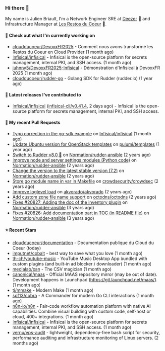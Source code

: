 ### Hi there 👋

My name is Julien Briault, I'm a Network Engineer SRE at [Deezer](https://www.deezer.com) 💜 and Infrastructure Manager at [Les Restos du Coeur](https://www.restosducoeur.org/) 🩷.

#### 👷 Check out what I'm currently working on

- [cloudducoeur/DevoxxFR2025](https://github.com/cloudducoeur/DevoxxFR2025) - Comment nous avons transformé les Restos du Coeur en Cloud Provider (1 month ago)
- [Infisical/infisical](https://github.com/Infisical/infisical) - Infisical is the open-source platform for secrets management, internal PKI, and SSH access. (1 month ago)
- [juhnny5/DevoxxFR2025-Infisical](https://github.com/juhnny5/DevoxxFR2025-Infisical) - Démonstration d&#39;Infisical à DevoxxFR 2025 (1 month ago)
- [cloudducoeur/rudder-go](https://github.com/cloudducoeur/rudder-go) - Golang SDK for Rudder (rudder.io) (1 year ago)

#### 🔭 Latest releases I've contributed to

- [Infisical/infisical](https://github.com/Infisical/infisical) ([infisical-cli/v0.41.4](https://github.com/Infisical/infisical/releases/tag/infisical-cli/v0.41.4), 2 days ago) - Infisical is the open-source platform for secrets management, internal PKI, and SSH access.

#### 🔨 My recent Pull Requests

- [Typo correction in the go-sdk example](https://github.com/Infisical/infisical/pull/3406) on [Infisical/infisical](https://github.com/Infisical/infisical) (1 month ago)
- [Update Ubuntu version for OpenStack templates](https://github.com/pulumi/templates/pull/730) on [pulumi/templates](https://github.com/pulumi/templates) (1 year ago)
- [Switch to Rudder v8.0 🚀](https://github.com/Normation/rudder-ansible/pull/67) on [Normation/rudder-ansible](https://github.com/Normation/rudder-ansible) (2 years ago)
- [Improve node and server settings modules (Python code)](https://github.com/Normation/rudder-ansible/pull/65) on [Normation/rudder-ansible](https://github.com/Normation/rudder-ansible) (2 years ago)
- [Change the version to the latest stable version (7.2)](https://github.com/Normation/rudder-ansible/pull/64) on [Normation/rudder-ansible](https://github.com/Normation/rudder-ansible) (2 years ago)
- [Store go module name in var in Makefile](https://github.com/crowdsecurity/crowdsec/pull/1989) on [crowdsecurity/crowdsec](https://github.com/crowdsecurity/crowdsec) (2 years ago)
- [Improve loglevel load](https://github.com/akvorado/akvorado/pull/369) on [akvorado/akvorado](https://github.com/akvorado/akvorado) (2 years ago)
- [Add custom zone file name support](https://github.com/octodns/octodns/pull/961) on [octodns/octodns](https://github.com/octodns/octodns) (2 years ago)
- [Fixes #20827: Adding the doc of the inventory plugin](https://github.com/Normation/rudder-ansible/pull/55) on [Normation/rudder-ansible](https://github.com/Normation/rudder-ansible) (3 years ago)
- [Fixes #20826: Add documentation part in TOC (in README file)](https://github.com/Normation/rudder-ansible/pull/54) on [Normation/rudder-ansible](https://github.com/Normation/rudder-ansible) (3 years ago)

#### ⭐ Recent Stars

- [cloudducoeur/documentation](https://github.com/cloudducoeur/documentation) - Documentation publique du Cloud du Coeur (today)
- [imputnet/cobalt](https://github.com/imputnet/cobalt) - best way to save what you love (1 month ago)
- [th-ch/youtube-music](https://github.com/th-ch/youtube-music) - YouTube Music Desktop App bundled with custom plugins (and built-in ad blocker / downloader) (1 month ago)
- [medialab/xan](https://github.com/medialab/xan) - The CSV magician (1 month ago)
- [canonical/maas](https://github.com/canonical/maas) - Official MAAS repository mirror (may be out of date). Development happens in Launchpad (https://git.launchpad.net/maas/). (1 month ago)
- [tj/mmake](https://github.com/tj/mmake) - Modern Make  (1 month ago)
- [spf13/cobra](https://github.com/spf13/cobra) - A Commander for modern Go CLI interactions (1 month ago)
- [n8n-io/n8n](https://github.com/n8n-io/n8n) - Fair-code workflow automation platform with native AI capabilities. Combine visual building with custom code, self-host or cloud, 400&#43; integrations. (1 month ago)
- [Infisical/infisical](https://github.com/Infisical/infisical) - Infisical is the open-source platform for secrets management, internal PKI, and SSH access. (1 month ago)
- [vernu/vps-audit](https://github.com/vernu/vps-audit) - lightweight, dependency-free bash script for security, performance auditing and infrastructure monitoring of Linux servers. (2 months ago)
